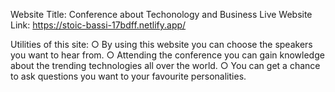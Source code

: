 Website Title: Conference about Techonology and Business 
Live Website Link: https://stoic-bassi-17bdff.netlify.app/

Utilities of this site: 
○ By using this website you can choose the speakers you want to hear from.
○ Attending the conference you can gain knowledge about the trending technologies all over the world.
○ You can get a chance to ask questions you want to your favourite personalities.